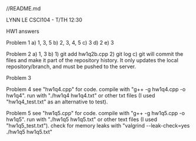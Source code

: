 //README.md

LYNN LE
CSCI104 - T/TH 12:30

HW1 answers

Problem 1
a) 1, 3, 5
b) 2, 3, 4, 5
c) 3
d) 2
e) 3

Problem 2
a) 1, 3
b) 1) git add hw1q2b.cpp
   2) git log
c) git will commit the files and make it part of the repository history. It only updates the local repository/branch, and must be pushed to the server.

Problem 3

Problem 4
see "hw1q4.cpp" for code. compile with "g++ -g hw1q4.cpp -o hw1q4".
run with "./hw1q4 hw1q4.txt" or other txt files (I used "hw1q4_test.txt" as an alternative to test).

Problem 5
see "hw1q5.cpp" for code. compile with "g++ -g hw1q5.cpp -o hw1q5".
run with "./hw1q5 hw1q5.txt" or other text files (I used "hw1q5_test.txt").
check for memory leaks with "valgrind --leak-check=yes ./hw1q5 hw1q5.txt"